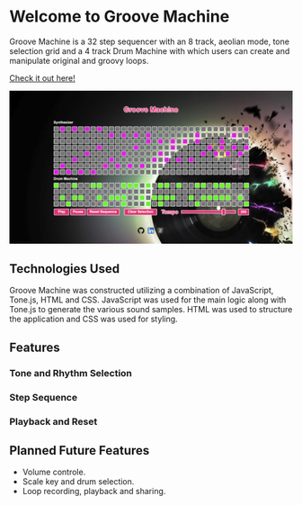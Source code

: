 # Welcome to Groove Machine

Groove Machine is a 32 step sequencer with an 8 track, aeolian mode, tone selection grid and a 4 track Drum Machine with which users can create and manipulate original and groovy loops.

[Check it out here!](https://siascone.github.io/grooveMachine/)

![web-view](assets/grooveMachine.png)

## Technologies Used

Groove Machine was constructed utilizing a combination of JavaScript, Tone.js, HTML and CSS. JavaScript was used for the main logic along with Tone.js to generate the various sound samples. HTML was used to structure the application and CSS was used for styling.

## Features

### Tone and Rhythm Selection

### Step Sequence

### Playback and Reset

## Planned Future Features

* Volume controle.
* Scale key and drum selection.
* Loop recording, playback and sharing.


